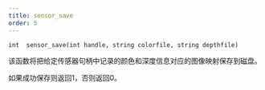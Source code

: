 ```yaml
---
title: sensor_save
order: 5
---
```

`int  sensor_save(int handle, string colorfile, string depthfile)`

该函数将把给定传感器句柄中记录的颜色和深度信息对应的图像映射保存到磁盘。

如果成功保存则返回1，否则返回0。